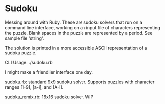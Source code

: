 # Sudoku
Messing around with Ruby.  These are sudoku solvers that run on a command line interface, working on an input file of characters representing the puzzle.  Blank spaces in the puzzle are represented by a period. See sample file 'string'.  

The solution is printed in a more accessible ASCII representation of a sudoku puzzle.

CLI Usage: ./sudoku.rb <filename>
 
I might make a friendlier interface one day.

sudoku.rb: standard 9x9 sudoku solver. Supports puzzles with character ranges [1-9], [a-i], and [A-I].

sudoku_remix.rb: 16x16 sudoku solver.  WIP
